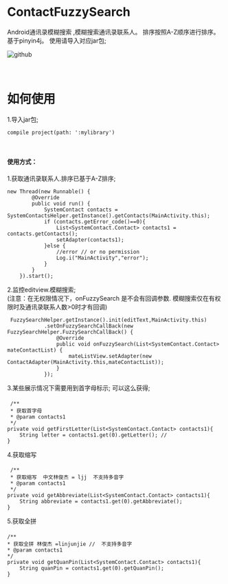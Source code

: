 # ContactFuzzySearch
Android通讯录模糊搜索 ,模糊搜索通讯录联系人。 排序按照A-Z顺序进行排序。基于pinyin4j。 使用请导入对应jar包;

![github](http://imya.gzdn.openstorage.cn/qiqu/jdfw.gif?token=3517969efe35f3a3e08b4677c4bde78b7c5e3a09&e=11500363141 "github") 

<br>如何使用
===
1.导入jar包;

    compile project(path: ':mylibrary')
    
#### 使用方式：
1.获取通讯录联系人.排序已基于A-Z排序;
  
    new Thread(new Runnable() {
            @Override
            public void run() {
                SystemContact contacts = SystemContactsHelper.getInstance().getContacts(MainActivity.this);
                if (contacts.getError_code()==0){
                    List<SystemContact.Contact> contacts1 = contacts.getContacts();
                    setAdapter(contacts1);
                }else {
                    //error // or no permission
                    Log.i("MainActivity","error");
                }
            }
        }).start();
2.监控editview.模糊搜索; <br>(注意：在无权限情况下，onFuzzySearch 是不会有回调参数. 模糊搜索仅在有权限时及通讯录联系人数>0时才有回调)
  
     FuzzySearchHelper.getInstance().init(editText,MainActivity.this)
                .setOnFuzzySearchCallBack(new FuzzySearchHelper.FuzzySearchCallBack() {
                    @Override
                    public void onFuzzySearch(List<SystemContact.Contact> mateContactList) {
                        mateListView.setAdapter(new ContactAdapter(MainActivity.this,mateContactList));
                    }
                });

3.某些展示情况下需要用到首字母标示; 可以这么获得;

####
     /**
     * 获取首字母
     * @param contacts1
     */
    private void getFirstLetter(List<SystemContact.Contact> contacts1){
        String letter = contacts1.get(0).getLetter(); //
    }
4.获取缩写
####
     /**
     * 获取缩写  中文林俊杰 = ljj  不支持多音字
     * @param contacts1
     */
    private void getAbbreviate(List<SystemContact.Contact> contacts1){
        String abbreviate = contacts1.get(0).getAbbreviate();
    }
5.获取全拼
####
    /**
    * 获取全拼 林俊杰 =linjunjie //  不支持多音字
    * @param contacts1
    */
    private void getQuanPin(List<SystemContact.Contact> contacts1){
        String quanPin = contacts1.get(0).getQuanPin();
    }
